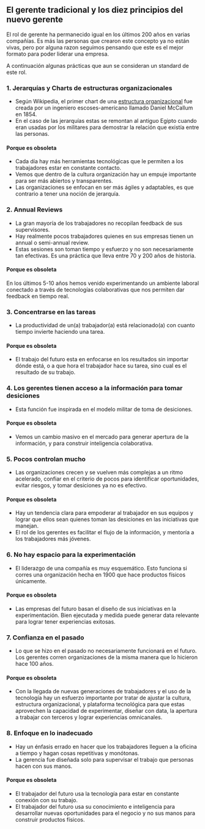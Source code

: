 ## El gerente tradicional y los diez principios del nuevo gerente
El rol de gerente ha permanecido igual en los últimos 200 años en varias compañías. Es más las personas que crearon este concepto ya no están vivas, pero por alguna razon seguimos pensando que este es el mejor formato para poder liderar una empresa.

A continuación algunas prácticas que aun se consideran un standard de este rol.

### 1. Jerarquías y Charts de estructuras organizacionales
- Según Wikipedia, el primer chart de una [estructura organizacional](https://en.wikipedia.org/wiki/Organizational_chart) fue creada por un ingeniero escoses-americano llamado Daniel McCallum en 1854. 
- En el caso de las jerarquías estas se remontan al antiguo Egipto cuando eran usadas por los militares para demostrar la relación que existía entre las personas.

#### Porque es obsoleta
- Cada día hay más herramientas tecnológicas que le permiten a los trabajadores estar en constante contacto.
- Vemos que dentro de la cultura organización hay un empuje importante para ser más abiertos y transparentes. 
- Las organizaciones se enfocan en ser más ágiles y adaptables, es que contrario a tener una noción de jerarquía.

### 2. Annual Reviews
- La gran mayoría de los trabajadores no recopilan feedback de sus supervisores. 
- Hay realmente pocos trabajadores quienes en sus empresas tienen un annual o semi-annual review.
- Estas sesiones son toman tiempo y esfuerzo y no son necesariamente tan efectivas. Es una práctica que lleva entre 70 y 200 años de historia.

#### Porque es obsoleta
En los últimos 5-10 años hemos venido experimentando un ambiente laboral conectado a través de tecnologías colaborativas que nos permiten dar feedback en tiempo real.


### 3. Concentrarse en las tareas
- La productividad de un(a) trabajador(a) está relacionado(a) con cuanto tiempo invierte haciendo una tarea. 

#### Porque es obsoleta
- El trabajo del futuro esta en enfocarse en los resultados sin importar dónde está, o a que hora el trabajador hace su tarea, sino cual es el resultado de su trabajo.

### 4. Los gerentes tienen acceso a la información para tomar desiciones
- Esta función fue inspirada en el modelo militar de toma de desiciones. 

#### Porque es obsoleta
- Vemos un cambio masivo en el mercado para generar apertura de la información, y para construir inteligencia colaborativa.

### 5. Pocos controlan mucho
-  Las organizaciones crecen y se vuelven más complejas a un ritmo acelerado, confiar en el criterio de pocos para identificar oportunidades, evitar riesgos, y tomar desiciones ya no es efectivo.

#### Porque es obsoleta
- Hay un tendencia clara para empoderar al trabajador en sus equipos y lograr que ellos sean quienes toman las desiciones en las iniciativas que manejan.
- El rol de los gerentes es facilitar el flujo de la información, y mentoría a los trabajadores más jóvenes.

### 6. No hay espacio para la experimentación
- El liderazgo de una compañía es muy esquemático. Esto funciona si corres una organización hecha en 1900 que hace productos físicos únicamente.

#### Porque es obsoleta
- Las empresas del futuro basan el diseño de sus iniciativas en la experimentación. Bien ejecutada y medida puede generar data relevante para lograr tener experiencias exitosas.

### 7. Confianza en el pasado
- Lo que se hizo en el pasado no necesariamente funcionará en el futuro. Los gerentes corren organizaciones de la misma manera que lo hicieron hace 100 años.

#### Porque es obsoleta
- Con la llegada de nuevas generaciones de trabajadores y el uso de la tecnología hay un esfuerzo importante por tratar de ajustar la cultura, estructura organizacional, y plataforma tecnológica para que estas aprovechen la capacidad de experimentar, diseñar con data, la apertura a trabajar con terceros y lograr experiencias omnicanales.

### 8. Enfoque en lo inadecuado
- Hay un énfasis errado en hacer que los trabajadores lleguen a la oficina a tiempo y hagan cosas repetitivas y monótonas.
- La gerencia fue diseñada solo para supervisar el trabajo que personas hacen con sus manos.

#### Porque es obsoleta
- El trabajador del futuro usa la tecnología para estar en constante conexión con su trabajo.
- El trabajador del futuro usa su conocimiento e inteligencia para desarrollar nuevas oportunidades para el negocio y no sus manos para construir productos físicos.